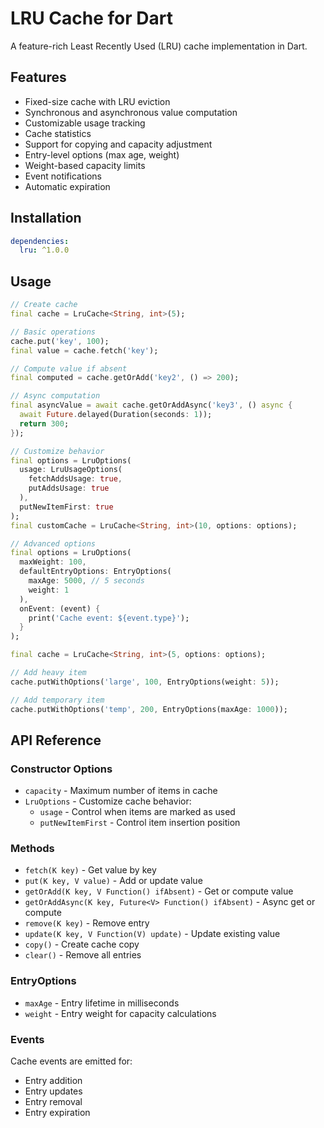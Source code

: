 # LRU Cache for Dart

A feature-rich Least Recently Used (LRU) cache implementation in Dart.

## Features

- Fixed-size cache with LRU eviction
- Synchronous and asynchronous value computation
- Customizable usage tracking
- Cache statistics
- Support for copying and capacity adjustment
- Entry-level options (max age, weight)
- Weight-based capacity limits
- Event notifications
- Automatic expiration

## Installation

```yaml
dependencies:
  lru: ^1.0.0
```

## Usage

```dart
// Create cache
final cache = LruCache<String, int>(5);

// Basic operations
cache.put('key', 100);
final value = cache.fetch('key');

// Compute value if absent
final computed = cache.getOrAdd('key2', () => 200);

// Async computation
final asyncValue = await cache.getOrAddAsync('key3', () async {
  await Future.delayed(Duration(seconds: 1));
  return 300;
});

// Customize behavior
final options = LruOptions(
  usage: LruUsageOptions(
    fetchAddsUsage: true,
    putAddsUsage: true
  ),
  putNewItemFirst: true
);
final customCache = LruCache<String, int>(10, options: options);

// Advanced options
final options = LruOptions(
  maxWeight: 100,
  defaultEntryOptions: EntryOptions(
    maxAge: 5000, // 5 seconds
    weight: 1
  ),
  onEvent: (event) {
    print('Cache event: ${event.type}');
  }
);

final cache = LruCache<String, int>(5, options: options);

// Add heavy item
cache.putWithOptions('large', 100, EntryOptions(weight: 5));

// Add temporary item
cache.putWithOptions('temp', 200, EntryOptions(maxAge: 1000));
```

## API Reference

### Constructor Options

- `capacity` - Maximum number of items in cache
- `LruOptions` - Customize cache behavior:
  - `usage` - Control when items are marked as used
  - `putNewItemFirst` - Control item insertion position

### Methods

- `fetch(K key)` - Get value by key
- `put(K key, V value)` - Add or update value
- `getOrAdd(K key, V Function() ifAbsent)` - Get or compute value
- `getOrAddAsync(K key, Future<V> Function() ifAbsent)` - Async get or compute
- `remove(K key)` - Remove entry
- `update(K key, V Function(V) update)` - Update existing value
- `copy()` - Create cache copy
- `clear()` - Remove all entries

### EntryOptions

- `maxAge` - Entry lifetime in milliseconds
- `weight` - Entry weight for capacity calculations

### Events

Cache events are emitted for:
- Entry addition
- Entry updates
- Entry removal
- Entry expiration
